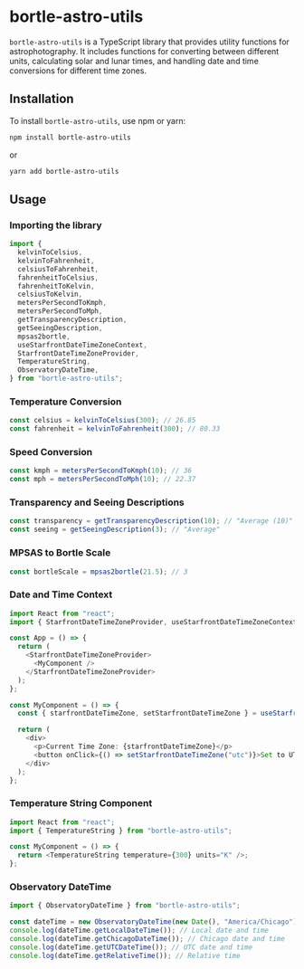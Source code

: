 # bortle-astro-utils

`bortle-astro-utils` is a TypeScript library that provides utility functions for astrophotography. It includes functions for converting between different units, calculating solar and lunar times, and handling date and time conversions for different time zones.

## Installation

To install `bortle-astro-utils`, use npm or yarn:

```sh
npm install bortle-astro-utils
```

or

```sh
yarn add bortle-astro-utils
```

## Usage

### Importing the library

```typescript
import {
  kelvinToCelsius,
  kelvinToFahrenheit,
  celsiusToFahrenheit,
  fahrenheitToCelsius,
  fahrenheitToKelvin,
  celsiusToKelvin,
  metersPerSecondToKmph,
  metersPerSecondToMph,
  getTransparencyDescription,
  getSeeingDescription,
  mpsas2bortle,
  useStarfrontDateTimeZoneContext,
  StarfrontDateTimeZoneProvider,
  TemperatureString,
  ObservatoryDateTime,
} from "bortle-astro-utils";
```

### Temperature Conversion

```typescript
const celsius = kelvinToCelsius(300); // 26.85
const fahrenheit = kelvinToFahrenheit(300); // 80.33
```

### Speed Conversion

```typescript
const kmph = metersPerSecondToKmph(10); // 36
const mph = metersPerSecondToMph(10); // 22.37
```

### Transparency and Seeing Descriptions

```typescript
const transparency = getTransparencyDescription(10); // "Average (10)"
const seeing = getSeeingDescription(3); // "Average"
```

### MPSAS to Bortle Scale

```typescript
const bortleScale = mpsas2bortle(21.5); // 3
```

### Date and Time Context

```typescript
import React from "react";
import { StarfrontDateTimeZoneProvider, useStarfrontDateTimeZoneContext } from "bortle-astro-utils";

const App = () => {
  return (
    <StarfrontDateTimeZoneProvider>
      <MyComponent />
    </StarfrontDateTimeZoneProvider>
  );
};

const MyComponent = () => {
  const { starfrontDateTimeZone, setStarfrontDateTimeZone } = useStarfrontDateTimeZoneContext();

  return (
    <div>
      <p>Current Time Zone: {starfrontDateTimeZone}</p>
      <button onClick={() => setStarfrontDateTimeZone("utc")}>Set to UTC</button>
    </div>
  );
};
```

### Temperature String Component

```typescript
import React from "react";
import { TemperatureString } from "bortle-astro-utils";

const MyComponent = () => {
  return <TemperatureString temperature={300} units="K" />;
};
```

### Observatory DateTime

```typescript
import { ObservatoryDateTime } from "bortle-astro-utils";

const dateTime = new ObservatoryDateTime(new Date(), "America/Chicago");
console.log(dateTime.getLocalDateTime()); // Local date and time
console.log(dateTime.getChicagoDateTime()); // Chicago date and time
console.log(dateTime.getUTCDateTime()); // UTC date and time
console.log(dateTime.getRelativeTime()); // Relative time
```
